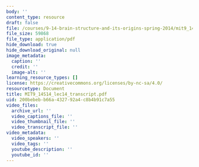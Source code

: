 ```yaml
---
body: ''
content_type: resource
draft: false
file: /courses/9-14-brain-structure-and-its-origins-spring-2014/mit9_14s14_lec14_transcript.pdf
file_size: 59868
file_type: application/pdf
hide_download: true
hide_download_original: null
image_metadata:
  caption: ''
  credit: ''
  image-alt: ''
learning_resource_types: []
license: https://creativecommons.org/licenses/by-nc-sa/4.0/
resourcetype: Document
title: MIT9_14S14_lec14_transcript.pdf
uid: 200bebeb-b66a-4327-92a4-c8b4b91c7a55
video_files:
  archive_url: ''
  video_captions_file: ''
  video_thumbnail_file: ''
  video_transcript_file: ''
video_metadata:
  video_speakers: ''
  video_tags: ''
  youtube_description: ''
  youtube_id: ''
---
```

